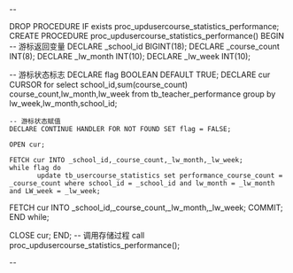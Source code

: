 --

DROP PROCEDURE IF exists proc_updusercourse_statistics_performance;
CREATE PROCEDURE proc_updusercourse_statistics_performance() 
BEGIN
  -- 游标返回变量
    DECLARE _school_id BIGINT(18);
    DECLARE _course_count INT(8);
    DECLARE _lw_month INT(10);
    DECLARE _lw_week INT(10);

  -- 游标状态标志
    DECLARE flag BOOLEAN DEFAULT TRUE;
    DECLARE cur CURSOR for 
      select school_id,sum(course_count) course_count,lw_month,lw_week from tb_teacher_performance group by lw_week,lw_month,school_id;

    -- 游标状态赋值
    DECLARE CONTINUE HANDLER FOR NOT FOUND SET flag = FALSE;

    OPEN cur;

    FETCH cur INTO _school_id,_course_count,_lw_month,_lw_week;
    while flag do
           update tb_usercourse_statistics set performance_course_count = _course_count where school_id = _school_id and lw_month = _lw_month and LW_week = _lw_week;
  FETCH cur INTO _school_id,_course_count,_lw_month,_lw_week;
    COMMIT;
    END while;

  CLOSE cur;
END;
-- 调用存储过程
call proc_updusercourse_statistics_performance();


--
